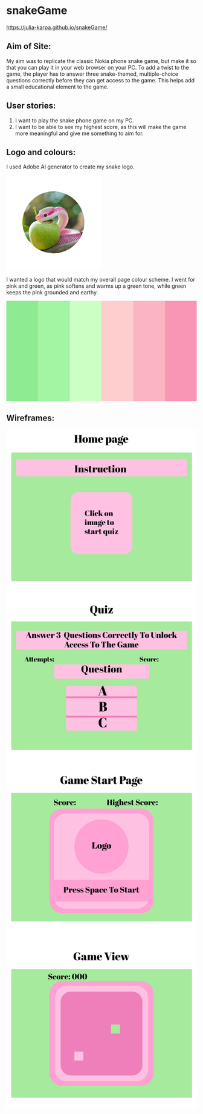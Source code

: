 # snakeGame
 https://julia-karpa.github.io/snakeGame/

 ## Aim of Site:

My aim was to replicate the classic Nokia phone snake game, but make it so that you can play it in your web browser on your PC. 
To add a twist to the game, the player has to answer three snake-themed, multiple-choice questions correctly before they can get access to the game. This helps add a small educational element to the game.

## User stories:

1. I want to play the snake phone game on my PC.
2. I want to be able to see my highest score, as this will make the game more meaningful and give me something to aim for.

## Logo and colours:

I used Adobe AI generator to create my snake logo. 

<img src="/assets/images/snakelogo.png">

I wanted a logo that would match my overall page colour scheme. I went for pink and green, as pink softens and warms up a green tone, while green keeps the pink grounded and earthy. 

<img src="/assets/images/colourscheme.png">

## Wireframes:

<img src="/assets/images/wireframe.jpg">

<img src="/assets/images/wireframegame.jpg">
